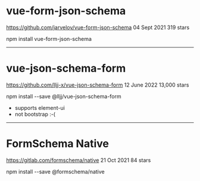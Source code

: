 # vue-form-json-schema
https://github.com/jarvelov/vue-form-json-schema
04 Sept 2021
319 stars

npm install vue-form-json-schema

---

# vue-json-schema-form
https://github.com/lljj-x/vue-json-schema-form
12 June 2022
13,000 stars

npm install --save @lljj/vue-json-schema-form

- supports element-ui
- not bootstrap :-(

---
# FormSchema Native
https://gitlab.com/formschema/native
21 Oct 2021
84 stars

npm install --save @formschema/native


